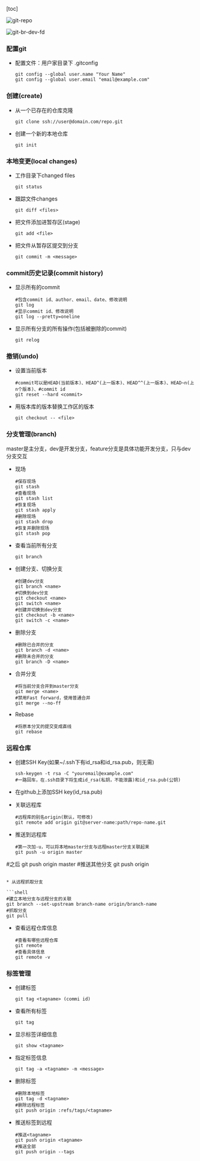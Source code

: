 [toc]

![git-repo](https://www.liaoxuefeng.com/files/attachments/919020037470528/0)

![git-br-dev-fd](https://www.liaoxuefeng.com/files/attachments/919022387118368/0)

### 配置git

* 配置文件：用户家目录下 .gitconfig

  ```shell
  git config --global user.name "Your Name"
  git config --global user.email "email@example.com"
  ```

### 创建(create)

* 从一个已存在的仓库克隆

  ```shell
  git clone ssh://user@domain.com/repo.git
  ```

* 创建一个新的本地仓库

  ```shell
  git init
  ```

### 本地变更(local changes)

* 工作目录下changed files

  ```shell
  git status
  ```

* 跟踪文件changes

  ```shell
  git diff <files>
  ```

* 把文件添加进暂存区(stage)

  ```shell
  git add <file>
  ```

* 把文件从暂存区提交到分支

  ```shell
  git commit -m <message>
  ```

### commit历史记录(commit history)

* 显示所有的commit

  ```shell
  #包含commit id、author、email、date、修改说明
  git log
  #显示commit id、修改说明
  git log --pretty=oneline
  ```

* 显示所有分支的所有操作(包括被删除的commit)

  ```shell
  git relog
  ```

### 撤销(undo)

* 设置当前版本

  ```shell
  #commit可以是HEAD(当前版本)、HEAD^(上一版本)、HEAD^^(上一版本)、HEAD~n(上n个版本)、#commit id
  git reset --hard <commit>
  ```

* 用版本库的版本替换工作区的版本

  ```shell
  git checkout -- <file>
  ```

### 分支管理(branch)

master是主分支，dev是开发分支，feature分支是具体功能开发分支，只与dev分支交互

* 现场

  ```shell
  #保存现场
  git stash
  #查看现场
  git stash list
  #恢复现场
  git stash apply
  #删除现场
  git stash drop
  #恢复并删除现场
  git stash pop
  ```

* 查看当前所有分支

  ```shell
  git branch
  ```

* 创建分支、切换分支

  ```shell
  #创建dev分支
  git branch <name>
  #切换到dev分支
  git checkout <name>
  git switch <name>
  #创建并切换到dev分支
  git checkout -b <name>
  git switch -c <name>
  ```

* 删除分支

  ```shell
  #删除已合并的分支
  git branch -d <name>
  #删除未合并的分支
  git branch -D <name>
  ```

* 合并分支

  ```shell
  #将当前分支合并到master分支
  git merge <name>
  #禁用Fast forward，使用普通合并
  git merge --no-ff
  ```
  
* Rebase

  ```shell
  #将原本分叉的提交变成直线
  git rebase
  ```


### 远程仓库

* 创建SSH Key(如果~/.ssh下有id_rsa和id_rsa.pub，则无需)

  ```shell
  ssh-keygen -t rsa -C "youremail@example.com"
  #一路回车，在.ssh目录下将生成id_rsa(私钥，不能泄露)和id_rsa.pub(公钥)
  ```

* 在github上添加SSH key(id_rsa.pub)

* 关联远程库

  ```shell
  #远程库的别名origin(默认，可修改)
  git remote add origin git@server-name:path/repo-name.git
  ```

* 推送到远程库

  ```shell
  #第一次加-u，可以将本地master分支与远程master分支关联起来
  git push -u origin master
#之后
  git push origin master
  #推送其他分支
  git push origin <branch name>
  ```
  
* 从远程抓取分支

  ```shell
  #建立本地分支与远程分支的关联
  git branch --set-upstream branch-name origin/branch-name
  #抓取分支
  git pull
  ```

* 查看远程仓库信息

  ```shell
  #查看有哪些远程仓库
  git remote
  #查看具体信息
  git remote -v
  ```

### 标签管理

* 创建标签

  ```shell
  git tag <tagname> (commi id)
  ```

* 查看所有标签

  ```shell
  git tag
  ```

* 显示标签详细信息

  ```shell
  git show <tagname>
  ```

* 指定标签信息

  ```shell
  git tag -a <tagname> -m <message>
  ```

* 删除标签

  ```shell
  #删除本地标签
  git tag -d <tagname>
  #删除远程标签
  git push origin :refs/tags/<tagname>
  ```

* 推送标签到远程

  ```shell
  #推送<tagname>
  git push origin <tagname>
  #推送全部
  git push origin --tags
  ```